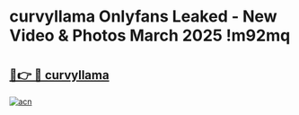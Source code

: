 # curvyllama Onlyfans Leaked - New Video & Photos March 2025 !m92mq

# <h2><a href="https://r72qhw.iuczelnia.edu.pl?title=curvyllama&ref=m92mq">🔗👉 🔴 curvyllama</a></h2>

[![acn](https://github.com/user-attachments/assets/0f9c940e-d8b0-45ae-aac7-cd30a18b3e1c)](https://r72qhw.iuczelnia.edu.pl?title=curvyllama&ref=m92mq)


